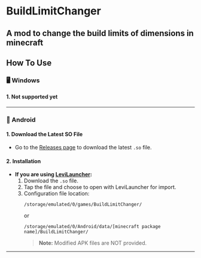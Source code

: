 # BuildLimitChanger

A mod to change the build limits of dimensions in minecraft
---
## How To Use

### 🖥️ Windows

#### 1. Not supported yet

---

### 📱 Android

#### 1. Download the Latest SO File

- Go to the [Releases page](https://github.com/Zeuroux/BuildLimitChanger/releases) to download the latest `.so` file.

#### 2. Installation

- **If you are using [LeviLauncher](https://github.com/LiteLDev/LeviLaunchroid):**
  1. Download the `.so` file.
  2. Tap the file and choose to open with LeviLauncher for import.
  3. Configuration file location:
     ```
     /storage/emulated/0/games/BuildLimitChanger/
     ```
     or
     ```
     /storage/emulated/0/Android/data/[minecraft package name]/BuildLimitChanger/
     ```
     > **Note:** Modified APK files are NOT provided.

---
